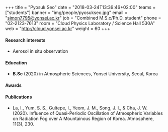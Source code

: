 +++
title = "Pyosuk Seo"
date = "2018-03-24T13:39:46+02:00"
teams = ["students"]
banner = "img/people/pyosukseo.jpg"
email = "simon7795@yonsei.ac.kr"
job = "Combined M.S.c/Ph.D. student"
phone = "02-2123-7613"
room = "Cloud Physics Laboratory / Science Hall 530A"
web = "http://cloud.yonsei.ac.kr"
weight = 60
+++

#### Research interests
+ Aerosol in situ observation

#### Education
 + **B.Sc** (2020) in Atmospheric Sciences, Yonsei University, Seoul, Korea

#### Awards

#### Publications
+ La, I., Yum, S. S., Gultepe, I., Yeom, J. M., Song, J. I., & Cha, J. W. (2020). Influence of Quasi-Periodic Oscillation of Atmospheric Variables on Radiation Fog over A Mountainous Region of Korea. Atmosphere, 11(3), 230. 

